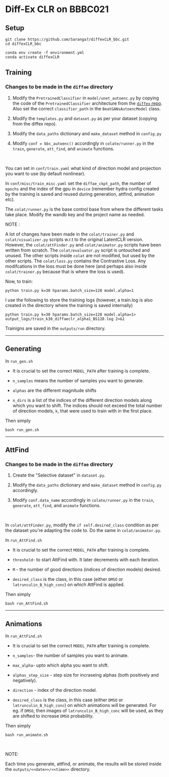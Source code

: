 # Diff-Ex CLR on BBBC021 

## Setup

```
git clone https://github.com/Saranga7/diffexCLR_bbc.git
cd diffexCLR_bbc

conda env create -f environment.yml
conda activate diffexCLR
```

## Training

### Changes to be made in the `diffae` directory

1. Modify the `PretrainedClassifier` in `model/unet_autoenc.py` by copying the code of the `PretrainedClassifier` architecture from the [`diffex` repo](https://github.com/Saranga7/diffex_bbc). Also set the correct `classifier_path` in the `BeatGANsAutoencModel` class.

2. Modify the `templates.py` and `dataset.py` as per your dataset (copying from the diffex repo). 

3. Modify the `data_paths` dictionary and `make_dataset` method in `config.py`

4. Modify `conf = bbc_autoenc()` accordingly in `colate/runner.py` in the ``train``, ``generate``, ``att_find``, and ``animate`` functions.


<br>

You can set in `conf/train.yaml` what kind of direction model and projection you want to use (by default nonlinear).

In `conf/misc/train_misc.yaml` set the `diffae_ckpt_path`, the number of `epochs` and the index of the gpu in `device` (remember hydra config created by the training is saved and reused during generation, attfind, animation etc).

The `colat/runner.py` is the base control base from where the different tasks take place. Modify the wandb key and the project name as needed.


NOTE :

A lot of changes have been made in the `colat/trainer.py` and `colat/visualizer.py` scripts w.r.t to the original LatentCLR version. However, the `colat/attFinder.py` and `colat/animator.py` scripts have been written from scratch. The `colat/evaluator.py` script is untouched and unused. The other scripts inside `colat` are not modified, but used by the other scripts. The `colat/loss.py` contains the Contrastive Loss. Any modifcations in the loss must be done here (and perhaps also inside `colat/trainer.py` because that is where the loss is used).


Now, to train:

```
python train.py k=30 hparams.batch_size=128 model.alpha=1 
```

I use the following to store the training logs (however, a train.log is also created in the directory where the training is saved internally)
```
python train.py k=30 hparams.batch_size=128 model.alpha=1> output_logs/train_k30_diffaeclr_alpha1_BS128.log 2>&1
```

Trainigns are saved in the `outputs/run` directory.

<hr>

## Generating

In `run_gen.sh`

- It is crucial to set the correct `MODEL_PATH` after training is complete.

- `n_samples` means the number of samples you want to generate.

- `alphas` are the different magnitude shifts

- `n_dirs` is a list of the indices of the different direction models along which you want to shift. The indices should not exceed the total number of direction models, `k`, that were used to train with in the first place.

Then simply

```
bash run_gen.sh
```

<hr>

## AttFind

### Changes to be made in the `diffae` directory

1. Create the "Selective dataset" in `dataset.py`. 

2. Modify the `data_paths` dictionary and `make_dataset` method in `config.py` accordingly.

3. Modify `conf.data_name` accordingly in `colate/runner.py` in the ``train``, ``generate``, ``att_find``, and ``animate`` functions.

<br>

In `colat/attFinder.py`, modify the `if self.desired_class` condition as per the dataset you're adapting the code to. Do the same in `colat/animator.py`.

In `run_AttFind.sh`

- It is crucial to set the correct `MODEL_PATH` after training is complete.

- `threshold`- to start AttFind with. It later decrements with each iteration.

- `M` - the number of good directions (indices of direction models) desired.

- `desired_class` is the class, in this case (either ``DMSO`` or ``latrunculin_B_high_conc``) on which AttFind is applied.

Then simply


```
bash run_AttFind.sh
```

<hr>

## Animations


In `run_AttFind.sh`

- It is crucial to set the correct `MODEL_PATH` after training is complete.

- `n_samples`- the number of samples you want to animate.

- `max_alpha`- upto which alpha you want to shift.

- `alphas_step_size` - step size for incraseing alphas (both positively and negatively).

- `direction` - index of the direction model.

- `desired_class` is the class, in this case (either ``DMSO`` or ``latrunculin_B_high_conc``) on which animations will be generated. For eg. if ``DMSO``, then images of ``latrunculin_B_high_conc`` will be used, as they are shifted to increase ``DMSO`` probability.


Then simply

```
bash run_animate.sh
```
<br>

NOTE:

Each time you generate, attfind, or animate, the results will be stored inside the `outputs/<<date>>/<<time>>` directory. 

